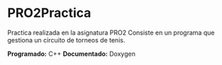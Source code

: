 # PRO2Practica
Practica realizada en la asignatura PRO2
Consiste en un programa que gestiona un circuito de torneos de tenis.

**Programado:** C++
**Documentado:** Doxygen
